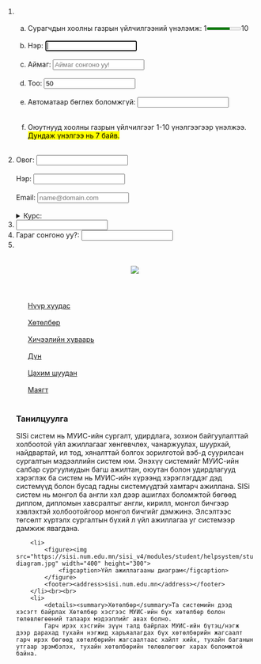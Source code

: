 <ol type="1">
		<li>
			<ol type="a"><br>
				<li>
					Сурагчдын хоолны газрын үйлчилгээний үнэлэмж: 1<meter min="1" max="10" value="7"></meter>10
				</li><br>
				<li>
					Нэр: <input type="text" name="text" autofocus>
				</li><br>
				<li>
					Аймаг: <input type="" name="" placeholder="Аймаг сонгоно уу!" list="Provinces">
					<datalist id="Provinces">
						<option value="Архангай"></option>
						<option value="Баянхонгор"></option>
						<option value="Булган"></option>
						<option value="Дархан"></option>
						<option value="Ховд"></option>
					</datalist>
				</li><br>
				<li>
					Тоо: <input type="number" name="No" min="1" value="50" maxlength="100">
				</li><br>
				<li>
					Автоматаар бөглөх боломжгүй: <input type="text" name="" autocomplete=off></li><br>
				<li>
					<p>Оюутнууд хоолны газрын үйлчилгээг 1-10 үнэлгээгээр үнэлжээ. <mark>Дундаж үнэлгээ нь 7 байв.</mark> </p>
				</li><br>
			</ol>
		</li>
		<li>
			Овог: <input type="text" name=""><br><br>
			Нэр: <input type="text" name=""><br><br>
			Email: <input type="Email" name="" placeholder="name@domain.com"><br><br>
			<details><summary>Курс: </summary>Та өөрийн суралцдаг курсаа сонгоно уу!    <input type="" name="" list="course">
				<datalist id="course">
					<option value="1-р курс"></option>
					<option value="2-р курс"></option>
					<option value="3-р курс"></option>
					<option value="4-р курс"></option>
					<option value="5-р курс"></option>
					<option value="6-р курс"></option>
					<option value="7-р курс"></option>
					<option value="8-р курс"></option>
					<option value="9-р курс"></option>
					<option value="10-р курс"></option>
				</datalist></details>
		</li>
		<li>
			<input type="search" name="" autocomplete>
		</li>
		<li>
			Гараг сонгоно уу?:  <input type="text" name="" list="Weeks">
			<datalist id="Weeks">
				<option value="Даваа"></option>
				<option value="Мягмар"></option>
				<option value="Лхагва"></option>
				<option value="Пүрэв"></option>
				<option value="Баасан"></option>
				<option value="Бямба"></option>
				<option value="Ням"></option>
			</datalist>
		</li>
		<li><br><br><br>
			<header>
				<img src="![image](https://user-images.githubusercontent.com/74251488/119746776-d23c4f00-bec3-11eb-8b39-603199b7d0ab.png)">
			</header>
			<nav>
				<ul type="none">
					<li><a href="sisi.edu.mn/home">Нүүр хуудас</a></li><br>
					<li><a href="sisi.edu.mn/major">Хөтөлбөр</a></li><br>
					<li><a href="sisi.edu.mn/timetable">Хичээлийн хуваарь</a></li><br>
					<li><a href="sisi.edu.mn/grades">Дүн</a></li><br>
					<li><a href="sisi.edu.mn/email">Цахим шуудан</a></li><br>
					<li><a href="sisi.edu.mn/documents">Маягт</a></li><br>
				</ul>
			</nav>
			<article>
				<h3>Танилцуулга</h3>
				<p>         SISi систем нь МУИС-ийн сургалт, удирдлага, зохион байгуулалттай холбоотой үйл ажиллагааг хөнгөвчлөх, чанаржуулах, шуурхай, найдвартай, ил тод, хяналттай болгох зорилготой вэб-д суурилсан сургалтын мэдээллийн систем юм. Энэхүү системийг МУИС-ийн салбар сургуулиудын багш ажилтан, оюутан болон удирдлагууд хэрэглэх ба систем нь МУИС-ийн хүрээнд хэрэглэгддэг дэд системүүд болон бусад гадны системүүдтэй хамтарч ажиллана.
				SISi систем нь монгол ба англи хэл дээр ашиглах боломжтой бөгөөд диплом, дипломын хавсралтыг англи, кирилл, монгол бичгээр хэвлэхтэй холбоотойгоор монгол бичгийг дэмжинэ.
				Элсэлтээс төгсөлт хүртэлх сургалтын бүхий л үйл ажиллагаа уг системээр дамжиж явагдана.</p>
			</article>

		
		<li>
			<figure><img src="https://sisi.num.edu.mn/sisi_v4/modules/student/helpsystem/stud_all/lib/sisi-diagram.jpg" width="400" height="300">
				<figcaption>Үйл ажиллагааны диаграм</figcaption>
			</figure>
			<footer><address>sisi.num.edu.mn</address></footer>
		</li><br><br>
		<li>
			<details><summary>Хөтөлбөр</summary>Та системийн дээд хэсэгт байрлах Хөтөлбөр хэсгээс МУИС-ийн бүх хөтөлбөр болон төлөвлөгөөний талаарх мэдээллийг авах болно.
			Гарч ирэх хэсгийн зүүн талд байрлах МУИС-ийн бүтэц/нэгж дээр дарахад тухайн нэгжид харъяалагдах бүх хөтөлбөрийн жагсаалт гарч ирэх бөгөөд хөтөлбөрийн жагсаалтаас хайлт хийх, тухайн баганын утгаар эрэмбэлэх, тухайн хөтөлбөрийн төлөвлөгөөг харах боломжтой байна.

</details>
		</li>
	</ol>
